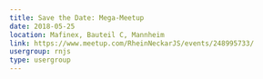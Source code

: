 ```yaml
---
title: Save the Date: Mega-Meetup
date: 2018-05-25
location: Mafinex, Bauteil C, Mannheim
link: https://www.meetup.com/RheinNeckarJS/events/248995733/
usergroup: rnjs
type: usergroup
---
```

